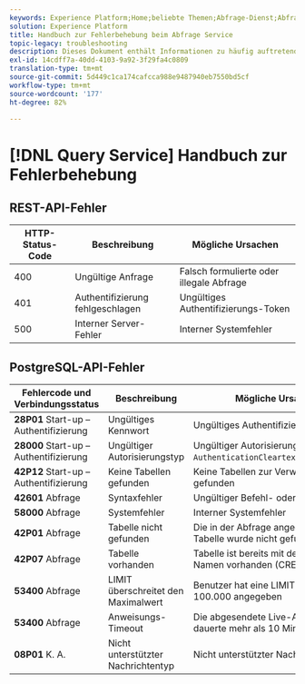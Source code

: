 ```yaml
---
keywords: Experience Platform;Home;beliebte Themen;Abfrage-Dienst;Abfrage-Dienst;Fehlerbehebungshandbuch;FAQ;Fehlerbehebung;
solution: Experience Platform
title: Handbuch zur Fehlerbehebung beim Abfrage Service
topic-legacy: troubleshooting
description: Dieses Dokument enthält Informationen zu häufig auftretenden Fehlercodes und möglichen Ursachen.
exl-id: 14cdff7a-40dd-4103-9a92-3f29fa4c0809
translation-type: tm+mt
source-git-commit: 5d449c1ca174cafcca988e9487940eb7550bd5cf
workflow-type: tm+mt
source-wordcount: '177'
ht-degree: 82%

---
```


# [!DNL Query Service] Handbuch zur Fehlerbehebung

## REST-API-Fehler

| HTTP-Status-Code | Beschreibung | Mögliche Ursachen |
| ---------------- | ----------- | --------------- |
| 400 | Ungültige Anfrage | Falsch formulierte oder illegale Abfrage |
| 401 | Authentifizierung fehlgeschlagen | Ungültiges Authentifizierungs-Token |
| 500 | Interner Server-Fehler | Interner Systemfehler |

## PostgreSQL-API-Fehler

| Fehlercode und Verbindungsstatus | Beschreibung | Mögliche Ursache |
| ------------------------------- | ----------- | -------------- |
| **28P01** Start-up – Authentifizierung | Ungültiges Kennwort | Ungültiges Authentifizierungs-Token |
| **28000** Start-up – Authentifizierung | Ungültiger Autorisierungstyp | Ungültiger Autorisierungstyp. Muss `AuthenticationCleartextPassword`sein. |
| **42P12** Start-up – Authentifizierung | Keine Tabellen gefunden | Keine Tabellen zur Verwendung gefunden |
| **42601** Abfrage | Syntaxfehler | Ungültiger Befehl- oder Syntaxfehler |
| **58000** Abfrage | Systemfehler | Interner Systemfehler |
| **42P01** Abfrage | Tabelle nicht gefunden | Die in der Abfrage angegebene Tabelle wurde nicht gefunden |
| **42P07** Abfrage | Tabelle vorhanden | Tabelle ist bereits mit demselben Namen vorhanden (CREATE TABLE) |
| **53400** Abfrage | LIMIT überschreitet den Maximalwert | Benutzer hat eine LIMIT-Klausel über 100.000 angegeben |
| **53400** Abfrage | Anweisungs-Timeout | Die abgesendete Live-Anweisung dauerte mehr als 10 Minuten |
| **08P01** K. A. | Nicht unterstützter Nachrichtentyp | Nicht unterstützter Nachrichtentyp |
